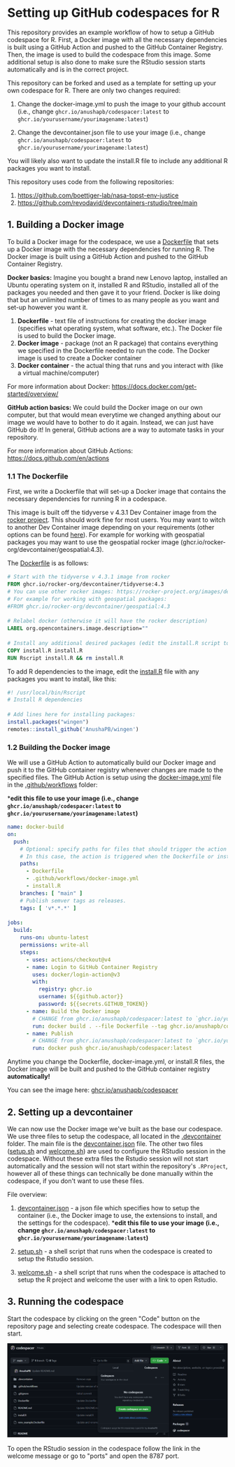 # Setting up GitHub codespaces for R

This repository provides an example workflow of how to setup a GitHub codespace for R. First, a Docker image with all the necessary dependencies is built using a GitHub Action and pushed to the GitHub Container Registry. Then, the image is used to build the codespace from this image. Some additional setup is also done to make sure the RStudio session starts automatically and is in the correct project.

This repository can be forked and used as a template for setting up your own codespace for R. There are only two  changes required:
1. Change the docker-image.yml to push the image to your github account (i.e., change `ghcr.io/anushapb/codespacer:latest` to `ghcr.io/yourusername/yourimagename:latest`)

2. Change the devcontainer.json file to use your image (i.e., change `ghcr.io/anushapb/codespacer:latest` to `ghcr.io/yourusername/yourimagename:latest`)

You will likely also want to update the install.R file to include any additional R packages you want to install.

This repository uses code from the following repositories:
1. https://github.com/boettiger-lab/nasa-topst-env-justice
2. https://github.com/revodavid/devcontainers-rstudio/tree/main

## 1. Building a Docker image

To build a Docker image for the codespace, we use a [Dockerfile](Dockerfile) that sets up a Docker image with the necessary dependencies for running R. The Docker image is built using a GitHub Action and pushed to the GitHub Container Registry. 

**Docker basics:**  Imagine you bought a brand new Lenovo laptop, installed an Ubuntu operating system on it, installed R and RStudio, installed all of the packages you needed and then gave it to your friend. Docker is like doing that but an unlimited number of times to as many people as you want and set-up however you want it.

1. **Dockerfile** - text file of instructions for creating the docker image (specifies what operating system, what software, etc.). The Docker file is used to build the Docker image.
2. **Docker image** - package (not an R package) that contains everything we specified in the Dockerfile needed to run the code. The Docker image is used to create a Docker container
3. **Docker container** - the actual thing that runs and you interact with (like a virtual machine/computer)

For more information about Docker: https://docs.docker.com/get-started/overview/

**GitHub action basics:** We could build the Docker image on our own computer, but that would mean everytime we changed anything about our image we would have to bother to do it again. Instead, we can just have GitHub do it! In general, GitHub actions are a way to automate tasks in your repository.

For more information about GitHub Actions: https://docs.github.com/en/actions

### 1.1 The Dockerfile

First, we write a Dockerfile that will set-up a Docker image that contains the necessary dependencies for running R in a codespace. 

This image is built off the tidyverse v 4.3.1 Dev Container image from the [rocker project](https://rocker-project.org/). This should work fine for most users. You may want to witch to another Dev Container image depending on your requirements (other options can be found [here](https://rocker-project.org/images/devcontainer/images.html)). For example for working with geospatial packages you may want to use the geospatial rocker image (ghcr.io/rocker-org/devcontainer/geospatial:4.3).

The [Dockerfile](Dockerfile) is as follows:

```Dockerfile
# Start with the tidyverse v 4.3.1 image from rocker
FROM ghcr.io/rocker-org/devcontainer/tidyverse:4.3
# You can use other rocker images: https://rocker-project.org/images/devcontainer/images.html
# For example for working with geospatial packages:
#FROM ghcr.io/rocker-org/devcontainer/geospatial:4.3

# Relabel docker (otherwise it will have the rocker description)
LABEL org.opencontainers.image.description=""

# Install any additional desired packages (edit the install.R script to add packages)
COPY install.R install.R
RUN Rscript install.R && rm install.R
```

To add R dependencies to the image, edit the [install.R](install.R) file with any packages you want to install, like this:

```r
#! /usr/local/bin/Rscript
# Install R dependencies

# Add lines here for installing packages:
install.packages("wingen")
remotes::install_github('AnushaPB/wingen')
```

### 1.2 Building the Docker image

We will use a GitHub Action to automatically build our Docker image and push it to the GitHub container registry whenever changes are made to the specified files. The GitHub Action is setup using the [docker-image.yml](.github/workflows/docker-image.yml) file in the [.github/workflows](.github/workflows) folder:

***edit this file to use your image (i.e., change `ghcr.io/anushapb/codespacer:latest` to `ghcr.io/yourusername/yourimagename:latest`)**

```yaml
name: docker-build
on:
  push:
    # Optional: specify paths for files that should trigger the action if changed 
    # In this case, the action is triggered when the Dockerfile or install.R are changed
    paths:
      - Dockerfile
      - .github/workflows/docker-image.yml
      - install.R
    branches: [ "main" ]
    # Publish semver tags as releases.
    tags: [ 'v*.*.*' ]

jobs:
  build:
    runs-on: ubuntu-latest
    permissions: write-all
    steps:
      - uses: actions/checkout@v4
      - name: Login to GitHub Container Registry
        uses: docker/login-action@v3
        with:
          registry: ghcr.io
          username: ${{github.actor}}
          password: ${{secrets.GITHUB_TOKEN}}
      - name: Build the Docker image
        # CHANGE from ghcr.io/anushapb/codespacer:latest to `ghcr.io/yourusername/yourimagename:latest`
        run: docker build . --file Dockerfile --tag ghcr.io/anushapb/codespacer:latest
      - name: Publish
        # CHANGE from ghcr.io/anushapb/codespacer:latest to `ghcr.io/yourusername/yourimagename:latest`
        run: docker push ghcr.io/anushapb/codespacer:latest
```

Anytime you change the Dockerfile, docker-image.yml, or install.R files, the Docker image will be built and pushed to the GitHub container registry **automatically!**

You can see the image here: [ghcr.io/anushapb/codespacer](https://github.com/AnushaPB/codespacer/pkgs/container/codespacer)

## 2. Setting up a devcontainer

We can now use the Docker image we've built as the base our codespace. We use three files to setup the codespace, all located in the [.devcontainer](.devcontainer/) folder.  The main file is the [devcontainer.json](.devcontainer/devcontainer.json) file. The other two files ([setup.sh](.devcontainer/setup.sh) and [welcome.sh](.devcontainer/welcome.sh)) are used to configure the RStudio session in the codespace. Without these extra files the Rstudio session will not start automatically and the session will not start within the repository's `.RProject`, however all of these things can technically be done manually within the codespace, if you don't want to use these files.

File overview:

1. [devcontainer.json](.devcontainer/devcontainer.json) - a json file which specifies how to setup the container (i.e., the Docker image to use, the extensions to install, and the settings for the codespace). 
***edit this file to use your image (i.e., change `ghcr.io/anushapb/codespacer:latest` to `ghcr.io/yourusername/yourimagename:latest`)**

1. [setup.sh](.devcontainer/setup.sh) - a shell script that runs when the codespace is created to setup the Rstudio session.

2. [welcome.sh](.devcontainer/welcome.sh) - a shell script that runs when the codespace is attached to setup the R project and welcome the user with a link to open Rstudio.

## 3. Running the codespace

Start the codespace by clicking on the green "Code" button on the repository page and selecting create codespace. The codespace will then start. 

![start codespace](start_codespace.png)

To open the RStudio session in the codespace follow the link in the welcome message or go to "ports" and open the 8787 port.
